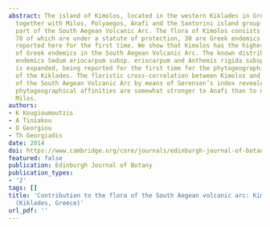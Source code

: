 ```yaml
---
abstract: The island of Kimolos, located in the western Kiklades in Greece, constitutes
  together with Milos, Polyaegos, Anafi and the Santorini island group the central
  part of the South Aegean Volcanic Arc. The flora of Kimolos consists of 443 taxa,
  70 of which are under a statute of protection, 30 are Greek endemics and 225 are
  reported here for the first time. We show that Kimolos has the highest percentage
  of Greek endemics in the South Aegean Volcanic Arc. The known distribution of the
  endemics Sedum eriocarpum subsp. eriocarpum and Anthemis rigida subsp. liguliflora
  is expanded, being reported for the first time for the phytogeographical region
  of the Kiklades. The floristic cross-correlation between Kimolos and other parts
  of the South Aegean Volcanic Arc by means of Sørensen’s index revealed that its
  phytogeographical affinities are somewhat stronger to Anafi than to neighbouring
  Milos.
authors:
- K Kougioumoutzis
- A Tiniakou
- O Georgiou
- Th Georgiadis
date: 2014
doi: https://www.cambridge.org/core/journals/edinburgh-journal-of-botany/article/contribution-to-the-flora-of-the-south-aegean-volcanic-arc-kimolos-island-kiklades-greece/2E8CEDCC10CDFC397EF7B5CE6F5941E6
featured: false
publication: Edinburgh Journal of Botany
publication_types:
- '2'
tags: []
title: 'Contribution to the flora of the South Aegean volcanic arc: Kimolos Island
  (Kiklades, Greece)'
url_pdf: ''
---
```

